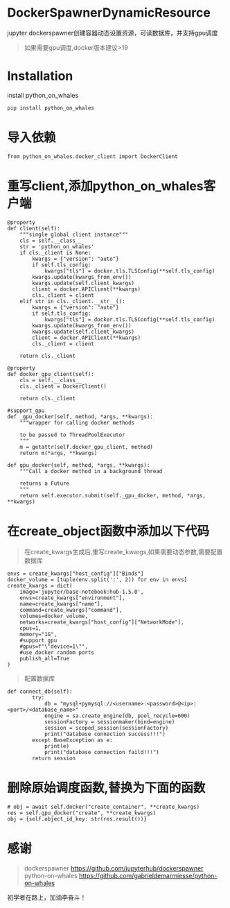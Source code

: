 # DockerSpawnerDynamicResource

jupyter dockerspawner创建容器动态设置资源，可读数据库，并支持gpu调度

> 如果需要gpu调度,docker版本建议>19

# Installation

install python_on_whales

```
pip install python_on_whales
```

# 导入依赖

```
from python_on_whales.docker_client import DockerClient
```

# 重写client,添加python_on_whales客户端

```
@property
def client(self):
    """single global client instance"""
    cls = self.__class__
    str = 'python_on_whales'
    if cls._client is None:
        kwargs = {"version": "auto"}
        if self.tls_config:
            kwargs["tls"] = docker.tls.TLSConfig(**self.tls_config)
        kwargs.update(kwargs_from_env())
        kwargs.update(self.client_kwargs)
        client = docker.APIClient(**kwargs)
        cls._client = client
    elif str in cls._client.__str__():
        kwargs = {"version": "auto"}
        if self.tls_config:
            kwargs["tls"] = docker.tls.TLSConfig(**self.tls_config)
        kwargs.update(kwargs_from_env())
        kwargs.update(self.client_kwargs)
        client = docker.APIClient(**kwargs)
        cls._client = client

    return cls._client

@property
def docker_gpu_client(self):
    cls = self.__class__
    cls._client = DockerClient()

    return cls._client

#support_gpu
def _gpu_docker(self, method, *args, **kwargs):
    """wrapper for calling docker methods

    to be passed to ThreadPoolExecutor
    """
    m = getattr(self.docker_gpu_client, method)
    return m(*args, **kwargs)

def gpu_docker(self, method, *args, **kwargs):
    """Call a docker method in a background thread

    returns a Future
    """
    return self.executor.submit(self._gpu_docker, method, *args, **kwargs)

```

# 在create_object函数中添加以下代码
>在create_kwargs生成后,重写create_kwargs,如果需要动态参数,需要配置数据库

```
envs = create_kwargs["host_config"]["Binds"]
docker_volume = [tuple(env.split(':', 2)) for env in envs]
create_kwargs = dict(
    image='jupyter/base-notebook:hub-1.5.0',
    envs=create_kwargs["environment"],
    name=create_kwargs["name"],
    command=create_kwargs["command"],
    volumes=docker_volume,
    networks=create_kwargs["host_config"]["NetworkMode"],
    cpus=1,
    memory="1G",
    #support gpu 
    #gpus=f"\"device=1\"",
    #use docker random ports
    publish_all=True
)
```

>配置数据库
```
def connect_db(self):
        try:
            db = "mysql+pymysql://<username>:<password>@<ip>:<port>/<database_name>"
            engine = sa.create_engine(db, pool_recycle=600)
            sessionFactory = sessionmaker(bind=engine)
            session = scoped_session(sessionFactory)
            print("database connection success!!!")
        except BaseException as e:
            print(e)
            print("database connection faild!!!")
        return session
```

# 删除原始调度函数,替换为下面的函数

```
# obj = await self.docker("create_container", **create_kwargs)
res = self.gpu_docker("create", **create_kwargs)
obj = {self.object_id_key: str(res.result())}
```

# 感谢
>dockerspawner
https://github.com/jupyterhub/dockerspawner
>python-on-whales
https://github.com/gabrieldemarmiesse/python-on-whales


初学者在路上，加油李奋斗！

